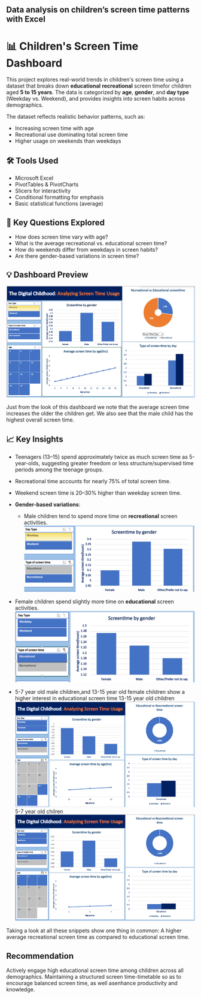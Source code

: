 ## Data analysis on children’s screen time patterns with Excel
# 📊 Children's Screen Time Dashboard

This project explores real-world trends in children's screen time using a dataset that breaks down 
**educational** **recreational** screen timefor children aged **5 to 15 years**.
The data is categorized by **age**, **gender**, and **day type** (Weekday vs. Weekend), and provides insights into 
screen habits across demographics.

The dataset reflects realistic behavior patterns, such as:
- Increasing screen time with age
- Recreational use dominating total screen time
- Higher usage on weekends than weekdays

## 🛠 Tools Used
- Microsoft Excel  
- PivotTables & PivotCharts  
- Slicers for interactivity  
- Conditional formatting for emphasis  
- Basic statistical functions (average)

## 📌 Key Questions Explored
- How does screen time vary with age?
- What is the average recreational vs. educational screen time?
- How do weekends differ from weekdays in screen habits?
- Are there gender-based variations in screen time?

## 💡 Dashboard Preview
![Dashboard overview](Images/Dashboard%20overview.PNG)

Just from the look of this dashboard we note that the average screen time increases the older the children get.
We also see that the male child has the highest overall screen time.

## 📈 Key Insights
- Teenagers (13–15) spend approximately twice as much screen time as 5-year-olds, suggesting greater freedom or
  less structure/supervised time periods among the teenage groups.
- Recreational time accounts for nearly 75% of total screen time.
- Weekend screen time is 20–30% higher than weekday screen time.
- **Gender-based variations**:
  - Male children tend to spend more time on **recreational** screen activities.
![Recreational screen time](Images/Recreational%20screentime%20by%20gender.PNG)

 - Female children spend slightly more time on **educational** screen activities.
![Educational screen time](Images/Educational%20screentime%20by%20gender.PNG)
  - 5-7 year old male children,and 13-15 year old female children show a higher interest in educational screen time
    13-15 year old children
![13-15 yer old children analysis](Images/13-15y-o%20analysis.PNG)
5-7 year old chilren
 ![5-7 year old children analysis](Images/5-7%20y-o%20analysis.PNG)

Taking a look at all these snippets show one thing in common: A higher average recreational screen time as 
compared to educational screen time.
## Recommendation
Actively engage high educational screen time among children across all demographics. Maintaining a structured screen time-timetable 
so as to encourage balanced screen time, as well asenhance productivity and knowledge.
